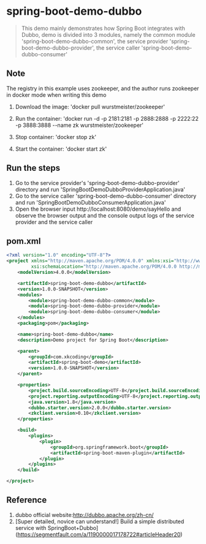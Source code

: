 # spring-boot-demo-dubbo

> This demo mainly demonstrates how Spring Boot integrates with Dubbo, demo is divided into 3 modules, namely the common module 'spring-boot-demo-dubbo-common', the service provider 'spring-boot-demo-dubbo-provider', the service caller 'spring-boot-demo-dubbo-consumer'

## Note

The registry in this example uses zookeeper, and the author runs zookeeper in docker mode when writing this demo

1. Download the image: 'docker pull wurstmeister/zookeeper'

2. Run the container: 'docker run -d -p 2181:2181 -p 2888:2888 -p 2222:22 -p 3888:3888 --name zk wurstmeister/zookeeper'

3. Stop container: 'docker stop zk'

4. Start the container: 'docker start zk'

## Run the steps

1. Go to the service provider's 'spring-boot-demo-dubbo-provider' directory and run 'SpringBootDemoDubboProviderApplication.java'
2. Go to the service caller 'spring-boot-demo-dubbo-consumer' directory and run 'SpringBootDemoDubboConsumerApplication.java'
3. Open the browser input http://localhost:8080/demo/sayHello and observe the browser output and the console output logs of the service provider and the service caller

## pom.xml

```xml
<?xml version="1.0" encoding="UTF-8"?>
<project xmlns="http://maven.apache.org/POM/4.0.0" xmlns:xsi="http://www.w3.org/2001/XMLSchema-instance"
         xsi:schemaLocation="http://maven.apache.org/POM/4.0.0 http://maven.apache.org/xsd/maven-4.0.0.xsd">
    <modelVersion>4.0.0</modelVersion>

    <artifactId>spring-boot-demo-dubbo</artifactId>
    <version>1.0.0-SNAPSHOT</version>
    <modules>
        <module>spring-boot-demo-dubbo-common</module>
        <module>spring-boot-demo-dubbo-provider</module>
        <module>spring-boot-demo-dubbo-consumer</module>
    </modules>
    <packaging>pom</packaging>

    <name>spring-boot-demo-dubbo</name>
    <description>Demo project for Spring Boot</description>

    <parent>
        <groupId>com.xkcoding</groupId>
        <artifactId>spring-boot-demo</artifactId>
        <version>1.0.0-SNAPSHOT</version>
    </parent>

    <properties>
        <project.build.sourceEncoding>UTF-8</project.build.sourceEncoding>
        <project.reporting.outputEncoding>UTF-8</project.reporting.outputEncoding>
        <java.version>1.8</java.version>
        <dubbo.starter.version>2.0.0</dubbo.starter.version>
        <zkclient.version>0.10</zkclient.version>
    </properties>

    <build>
        <plugins>
            <plugin>
                <groupId>org.springframework.boot</groupId>
                <artifactId>spring-boot-maven-plugin</artifactId>
            </plugin>
        </plugins>
    </build>

</project>
```

## Reference

1. dubbo official website:http://dubbo.apache.org/zh-cn/
2. [Super detailed, novice can understand!] Build a simple distributed service with SpringBoot+Dubbo] (https://segmentfault.com/a/1190000017178722#articleHeader20)

